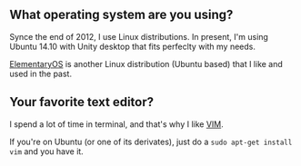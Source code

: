 ## What operating system are you using?
Synce the end of 2012, I use Linux distributions. In present, I'm using Ubuntu
14.10 with Unity desktop that fits perfeclty with my needs.

[ElementaryOS][1] is another Linux distribution (Ubuntu based) that I like and
used in the past.

## Your favorite text editor?
I spend a lot of time in terminal, and that's why I like [VIM][2].

If you're on Ubuntu (or one of its derivates), just do a `sudo apt-get install vim`
and you have it.

   [1]: http://elementaryos.org/
   [2]: http://www.vim.org/
